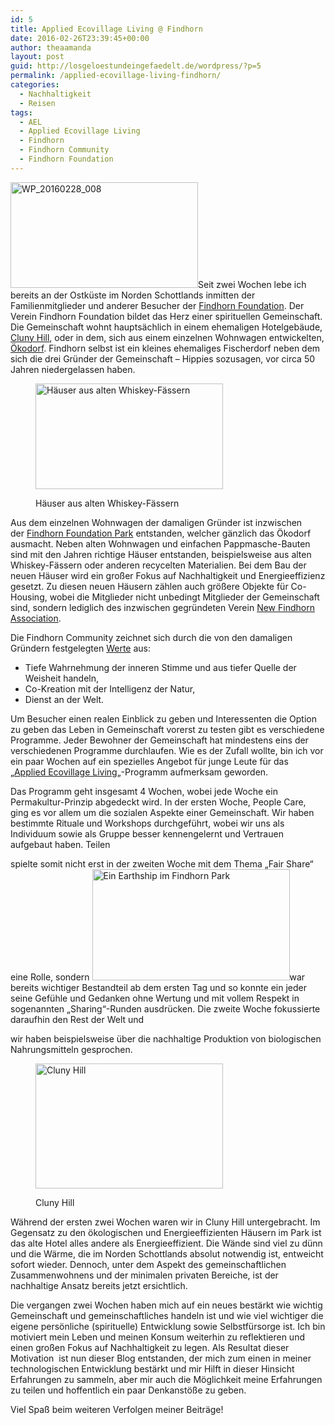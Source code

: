 ```yaml
---
id: 5
title: Applied Ecovillage Living @ Findhorn
date: 2016-02-26T23:39:45+00:00
author: theaamanda
layout: post
guid: http://losgeloestundeingefaedelt.de/wordpress/?p=5
permalink: /applied-ecovillage-living-findhorn/
categories:
  - Nachhaltigkeit
  - Reisen
tags:
  - AEL
  - Applied Ecovillage Living
  - Findhorn
  - Findhorn Community
  - Findhorn Foundation
---
```

<img class="size-medium wp-image-19 alignleft" src="http://losgeloestundeingefaedelt.de/wordpress/wp-content/uploads/2016/02/WP_20160228_008-300x169.jpg" alt="WP_20160228_008" width="300" height="169" srcset="http://losgeloestundeingefaedelt.de/wordpress/wp-content/uploads/2016/02/WP_20160228_008-300x169.jpg 300w, http://losgeloestundeingefaedelt.de/wordpress/wp-content/uploads/2016/02/WP_20160228_008-768x432.jpg 768w, http://losgeloestundeingefaedelt.de/wordpress/wp-content/uploads/2016/02/WP_20160228_008-630x355.jpg 630w, http://losgeloestundeingefaedelt.de/wordpress/wp-content/uploads/2016/02/WP_20160228_008.jpg 1000w" sizes="(max-width: 300px) 100vw, 300px" />Seit zwei Wochen lebe ich bereits an der Ostküste im Norden Schottlands inmitten der Familienmitglieder und anderer Besucher der [Findhorn Foundation](https://www.google.co.uk/url?sa=t&rct=j&q=&esrc=s&source=web&cd=2&cad=rja&uact=8&ved=0ahUKEwj--87Wj5nLAhXKa5oKHT_NA14QFggkMAE&url=https%3A%2F%2Fwww.findhorn.org%2F&usg=AFQjCNEGy0pOOHjZghqS-jP0wLwNxO25Sw). Der Verein Findhorn Foundation bildet das Herz einer spirituellen Gemeinschaft. Die Gemeinschaft wohnt hauptsächlich in einem ehemaligen Hotelgebäude, [Cluny Hill](https://www.findhorn.org/aboutus/community/cluny/), oder in dem, sich aus einem einzelnen Wohnwagen entwickelten, [Ökodorf](http://www.ecovillagefindhorn.com). Findhorn selbst ist ein kleines ehemaliges Fischerdorf neben dem sich die drei Gründer der Gemeinschaft &#8211; Hippies sozusagen, vor circa 50 Jahren niedergelassen haben.<figure id="attachment_20" style="width: 300px" class="wp-caption alignright">

<img class="size-medium wp-image-20" src="http://losgeloestundeingefaedelt.de/wordpress/wp-content/uploads/2016/02/WP_20160220_041-300x169.jpg" alt="Häuser aus alten Whiskey-Fässern" width="300" height="169" srcset="http://losgeloestundeingefaedelt.de/wordpress/wp-content/uploads/2016/02/WP_20160220_041-300x169.jpg 300w, http://losgeloestundeingefaedelt.de/wordpress/wp-content/uploads/2016/02/WP_20160220_041-768x432.jpg 768w, http://losgeloestundeingefaedelt.de/wordpress/wp-content/uploads/2016/02/WP_20160220_041-630x355.jpg 630w, http://losgeloestundeingefaedelt.de/wordpress/wp-content/uploads/2016/02/WP_20160220_041.jpg 1000w" sizes="(max-width: 300px) 100vw, 300px" /><figcaption class="wp-caption-text">Häuser aus alten Whiskey-Fässern</figcaption></figure> 

Aus dem einzelnen Wohnwagen der damaligen Gründer ist inzwischen der [Findhorn Foundation Park](https://www.findhorn.org/aboutus/community/the-park/) entstanden, welcher gänzlich das Ökodorf ausmacht. Neben alten Wohnwagen und einfachen Pappmasche-Bauten sind mit den Jahren richtige Häuser entstanden, beispielsweise aus alten Whiskey-Fässern oder anderen recycelten Materialien. Bei dem Bau der neuen Häuser wird ein großer Fokus auf Nachhaltigkeit und Energieeffizienz gesetzt. Zu diesen neuen Häusern zählen auch größere Objekte für Co-Housing, wobei die Mitglieder nicht unbedingt Mitglieder der Gemeinschaft sind, sondern lediglich des inzwischen gegründeten Verein [New Findhorn Association](http://findhorn.cc).

Die Findhorn Community zeichnet sich durch die von den damaligen Gründern festgelegten [Werte](https://www.findhorn.org/aboutus/vision/founding-principles/) aus:

  * Tiefe Wahrnehmung der inneren Stimme und aus tiefer Quelle der Weisheit handeln,
  * Co-Kreation mit der Intelligenz der Natur,
  * Dienst an der Welt.

Um Besucher einen realen Einblick zu geben und Interessenten die Option zu geben das Leben in Gemeinschaft vorerst zu testen gibt es verschiedene Programme. Jeder Bewohner der Gemeinschaft hat mindestens eins der verschiedenen Programme durchlaufen. Wie es der Zufall wollte, bin ich vor ein paar Wochen auf ein spezielles Angebot für junge Leute für das &#8222;[Applied Ecovillage Living](http://www.ecovillagefindhorn.com/ecovillageeducation/ecovillageexperience.php)&#8222;-Programm aufmerksam geworden.

Das Programm geht insgesamt 4 Wochen, wobei jede Woche ein Permakultur-Prinzip abgedeckt wird. In der ersten Woche, People Care, ging es vor allem um die sozialen Aspekte einer Gemeinschaft. Wir haben bestimmte Rituale und Workshops durchgeführt, wobei wir uns als Individuum sowie als Gruppe besser kennengelernt und Vertrauen aufgebaut haben. Teilen
  
spielte somit nicht erst in der zweiten Woche mit dem Thema &#8222;Fair Share&#8220; eine Rolle, sondern <img class="alignright wp-image-24" src="http://losgeloestundeingefaedelt.de/wordpress/wp-content/uploads/2016/02/unspecified-300x169.jpeg" alt="Ein Earthship im Findhorn Park" width="316" height="178" srcset="http://losgeloestundeingefaedelt.de/wordpress/wp-content/uploads/2016/02/unspecified-300x169.jpeg 300w, http://losgeloestundeingefaedelt.de/wordpress/wp-content/uploads/2016/02/unspecified-768x433.jpeg 768w, http://losgeloestundeingefaedelt.de/wordpress/wp-content/uploads/2016/02/unspecified.jpeg 1024w, http://losgeloestundeingefaedelt.de/wordpress/wp-content/uploads/2016/02/unspecified-630x355.jpeg 630w" sizes="(max-width: 316px) 100vw, 316px" />war bereits wichtiger Bestandteil ab dem ersten Tag und so konnte ein jeder seine Gefühle und Gedanken ohne Wertung und mit vollem Respekt in sogenannten &#8222;Sharing&#8220;-Runden ausdrücken. Die zweite Woche fokussierte daraufhin den Rest der Welt und
  
wir haben beispielsweise über die nachhaltige Produktion von biologischen Nahrungsmitteln gesprochen.<figure id="attachment_22" style="width: 300px" class="wp-caption alignleft">

<img class="wp-image-22 size-medium" src="http://losgeloestundeingefaedelt.de/wordpress/wp-content/uploads/2016/02/cluny-300x200.jpg" alt="Cluny Hill" width="300" height="200" srcset="http://losgeloestundeingefaedelt.de/wordpress/wp-content/uploads/2016/02/cluny-300x200.jpg 300w, http://losgeloestundeingefaedelt.de/wordpress/wp-content/uploads/2016/02/cluny-768x512.jpg 768w, http://losgeloestundeingefaedelt.de/wordpress/wp-content/uploads/2016/02/cluny-630x420.jpg 630w, http://losgeloestundeingefaedelt.de/wordpress/wp-content/uploads/2016/02/cluny.jpg 1000w" sizes="(max-width: 300px) 100vw, 300px" /><figcaption class="wp-caption-text">Cluny Hill</figcaption></figure> 

Während der ersten zwei Wochen waren wir in Cluny Hill untergebracht. Im Gegensatz zu den ökologischen und Energieeffizienten Häusern im Park ist das alte Hotel alles andere als Energieeffizient. Die Wände sind viel zu dünn und die Wärme, die im Norden Schottlands absolut notwendig ist, entweicht sofort wieder. Dennoch, unter dem Aspekt des gemeinschaftlichen Zusammenwohnens und der minimalen privaten Bereiche, ist der nachhaltige Ansatz bereits jetzt ersichtlich.

Die vergangen zwei Wochen haben mich auf ein neues bestärkt wie wichtig Gemeinschaft und gemeinschaftliches handeln ist und wie viel wichtiger die eigene persönliche (spirituelle) Entwicklung sowie Selbstfürsorge ist. Ich bin motiviert mein Leben und meinen Konsum weiterhin zu reflektieren und einen großen Fokus auf Nachhaltigkeit zu legen. Als Resultat dieser Motivation  ist nun dieser Blog entstanden, der mich zum einen in meiner technologischen Entwicklung bestärkt und mir Hilft in dieser Hinsicht Erfahrungen zu sammeln, aber mir auch die Möglichkeit meine Erfahrungen zu teilen und hoffentlich ein paar Denkanstöße zu geben.

Viel Spaß beim weiteren Verfolgen meiner Beiträge!